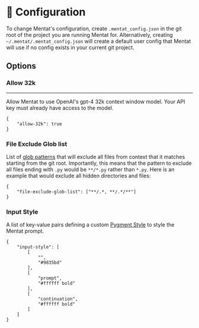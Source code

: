 # 🔧 Configuration

To change Mentat's configuration, create `.mentat_config.json` in the git root of the project you are running Mentat for. Alternatively, creating `~/.mentat/.mentat_config.json` will create a default user config that Mentat will use if no config exists in your current git project.

## Options

### Allow 32k
___
Allow Mentat to use OpenAI's gpt-4 32k context window model. Your API key must already have access to the model.
```
{
    "allow-32k": true
}
```

### File Exclude Glob list
List of [glob patterns](https://docs.python.org/3/library/glob.html) that will exclude all files from context that it matches starting from the git root. Importantly, this means that the pattern to exclude all files ending with `.py` would be `**/*.py` rather than `*.py`. Here is an example that would exclude all hidden directories and files:
```
{
    "file-exclude-glob-list": ["**/.*, **/.*/**"]
}
```

### Input Style
A list of key-value pairs defining a custom [Pygment Style](https://pygments.org/docs/styledevelopment/) to style the Mentat prompt.
```
{
    "input-style": [
        [
            "",
            "#9835bd"
        ],
        [
            "prompt",
            "#ffffff bold"
        ],
        [
            "continuation",
            "#ffffff bold"
        ]
    ]
}
```

